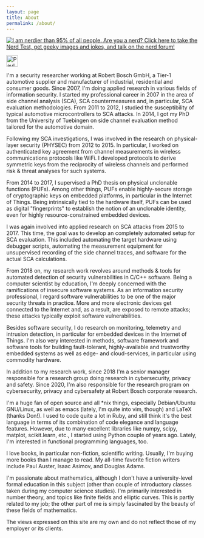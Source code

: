 ```yaml
---
layout: page
title: About
permalink: /about/
---
```


[![I am nerdier than 95% of all people. Are you a nerd? Click here to take the Nerd Test, get geeky images and jokes, and talk on the nerd forum!](http://www.nerdtests.com/images/ft/nq/a287f5ee0b.gif)](http://www.nerdtests.com/ft_nq.php)

<a href="https://dev.to/duplys">
  <img src="https://d2fltix0v2e0sb.cloudfront.net/dev-badge.svg" alt="Paul Duplys's DEV Profile" height="30" width="30">
</a>

I'm a security researcher working at Robert Bosch GmbH, a Tier-1 automotive supplier and manufacturer of industrial, residential and consumer goods. Since 2007, I'm doing applied research in various fields of information security. I started my professional career in 2007 in the area of side channel analysis (SCA), SCA countermeasures and, in particular, SCA evaluation methodologies. From 2011 to 2012, I studied the susceptibility of typical automotive microcontrollers to SCA attacks. In 2014, I got my PhD from the University of Tuebingen on side channel evaluation method tailored for the automotive domain.

Following my SCA investigations, I was involved in the research on physical-layer security (PHYSEC) from 2012 to 2015. In particular, I worked on authenticated key agreement from channel measurements in wireless communications protocols like WiFi. I developed protocols to derive symmetric keys from the reciprocity of wireless channels and performed risk & threat analyses for such systems. 

From 2014 to 2017, I supervised a PhD thesis on physical unclonable functions (PUFs). Among other things, PUFs enable highly-secure storage of cryptographic keys on embedded platforms, in particular in the Internet of Things. Being intrinsically tied to the hardware itself, PUFs can be used as digital "fingerprints" to establish the notion of an unclonable identity, even for highly resource-constrained embedded devices.

I was again involved into applied research on SCA attacks from 2015 to 2017. This time, the goal was to develop an completely automated setup for SCA evaluation. This included automating the target hardware using debugger scripts, automating the measurement equipment for unsupervised recording of the side channel traces, and software for the actual SCA calculations.

From 2018 on, my research work revolves around methods & tools for automated detection of security vulnerabilities in C/C++ software. Being a computer scientist by education, I'm deeply concerned with the ramifications of insecure software systems. As an information security professional, I regard software vulnerabilities to be one of the major security threats in practice. More and more electronic devices get connected to the Internet and, as a result, are exposed to remote attacks; these attacks typically exploit software vulnerabilities.

Besides software security, I do research on monitoring, telemetry and intrusion detection, in particular for embedded devices in the Internet of Things. I'm also very interested in methods, software framework and software tools for building fault-tolerant, highly-available and trustworthy embedded systems as well as edge- and cloud-services, in particular using commodity hardware.

In addition to my research work, since 2018 I'm a senior manager responsible for a research group doing research in cybersecurity, privacy and safety. Since 2020, I'm also responsible for the research program on cybersecurity, privacy and cybersafety at Robert Bosch corporate research. 

I'm a huge fan of open source and all *nix things, especially Debian/Ubuntu GNU/Linux, as well as emacs (lately, I'm quite into vim, though) and LaTeX (thanks Don!). I used to code quite a lot in Ruby, and still think it's the best language in terms of its combination of code elegance and language features. However, due to many excellent libraries like numpy, scipy, matplot, scikit.learn, etc., I started using Python couple of years ago. Lately, I'm interested in functional programming languages, too. 

I love books, in particular non-fiction, scientific writing. Usually, I'm buying more books than I manage to read. My all-time favorite fiction writers include Paul Auster, Isaac Asimov, and Douglas Adams.

I'm passionate about mathematics, although I don't have a university-level formal education in this subject (other than couple of introductory classes taken during my computer science studies). I'm primarily interested in number theory, and topics like finite fields and elliptic curves. This is partly related to my job; the other part of me is simply fascinated by the beauty of these fields of mathematics.

The views expressed on this site are my own and do not reflect those of my employer or its clients.
